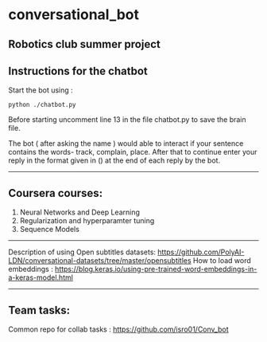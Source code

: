 # conversational_bot
Robotics club summer project
---

## Instructions for the chatbot

Start the bot using :
```
python ./chatbot.py
```
Before starting uncomment line 13 in the file chatbot.py to save the brain file.

The bot ( after asking the name ) would able to interact if your sentence contains the words- track, complain, place. After that to continue enter your reply in the format given in () at the end of each reply by the bot.

---

## Coursera courses:

1. Neural Networks and Deep Learning
2. Regularization and hyperparamter tuning
3. Sequence Models

---
Description of using Open subtitles datasets: https://github.com/PolyAI-LDN/conversational-datasets/tree/master/opensubtitles
How to load word embeddings : https://blog.keras.io/using-pre-trained-word-embeddings-in-a-keras-model.html

---

## Team tasks:

Common repo for collab tasks : https://github.com/isro01/Conv_bot
